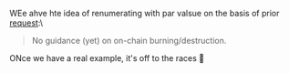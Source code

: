 WEe ahve hte  idea of renumerating with par  valsue  on the basis  of prior [request](https://github.com/JFWooten4/agenda/issues/15#issuecomment-3090379988):\

> No guidance (yet) on on-chain burning/destruction.

ONce  we  have a real example, it's off to the races 🐎
